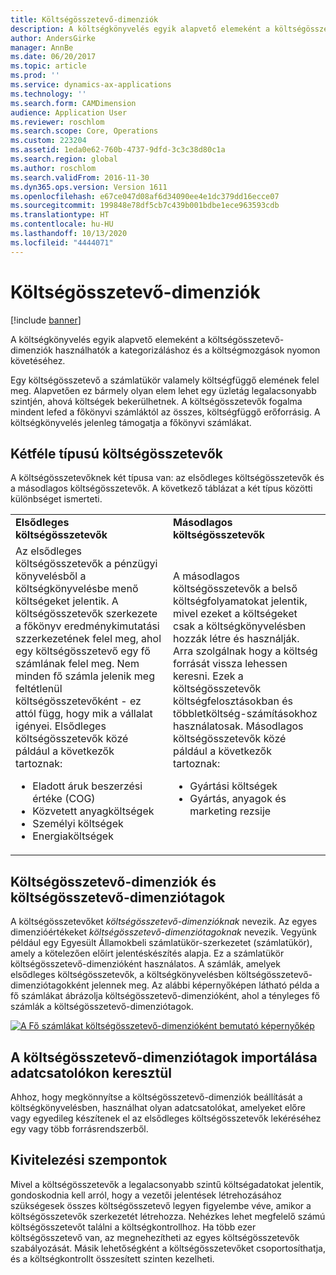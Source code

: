 ```yaml
---
title: Költségösszetevő-dimenziók
description: A költségkönyvelés egyik alapvető elemeként a költségösszetevő-dimenziók használhatók a kategorizáláshoz és a költségmozgások nyomon követéséhez.
author: AndersGirke
manager: AnnBe
ms.date: 06/20/2017
ms.topic: article
ms.prod: ''
ms.service: dynamics-ax-applications
ms.technology: ''
ms.search.form: CAMDimension
audience: Application User
ms.reviewer: roschlom
ms.search.scope: Core, Operations
ms.custom: 223204
ms.assetid: 1eda0e62-760b-4737-9dfd-3c3c38d80c1a
ms.search.region: global
ms.author: roschlom
ms.search.validFrom: 2016-11-30
ms.dyn365.ops.version: Version 1611
ms.openlocfilehash: e67ce047d08af6d34090ee4e1dc379dd16ecce07
ms.sourcegitcommit: 199848e78df5cb7c439b001bdbe1ece963593cdb
ms.translationtype: HT
ms.contentlocale: hu-HU
ms.lasthandoff: 10/13/2020
ms.locfileid: "4444071"
---
```

# <a name="cost-element-dimensions"></a>Költségösszetevő-dimenziók

[!include [banner](../includes/banner.md)]

A költségkönyvelés egyik alapvető elemeként a költségösszetevő-dimenziók használhatók a kategorizáláshoz és a költségmozgások nyomon követéséhez. 

Egy költségösszetevő a számlatükör valamely költségfüggő elemének felel meg. Alapvetően ez bármely olyan elem lehet egy üzletág legalacsonyabb szintjén, ahová költségek bekerülhetnek. A költségösszetevők fogalma mindent lefed a főkönyvi számláktól az összes, költségfüggő erőforrásig. A költségkönyvelés jelenleg támogatja a főkönyvi számlákat.

## <a name="two-types-of-cost-elements"></a>Kétféle típusú költségösszetevők
A költségösszetevőknek két típusa van: az elsődleges költségösszetevők és a másodlagos költségösszetevők. A következő táblázat a két típus közötti különbséget ismerteti.

<table>
<colgroup>
<col width="50%" />
<col width="50%" />
</colgroup>
<tbody>
<tr class="odd">
<td><strong>Elsődleges költségösszetevők</strong></td>
<td><strong>Másodlagos költségösszetevők</strong></td>
</tr>
<tr class="even">
<td>Az elsődleges költségösszetevők a pénzügyi könyvelésből a költségkönyvelésbe menő költségeket jelentik. A költségösszetevők szerkezete a főkönyv eredménykimutatási szzerkezetének felel meg, ahol egy költségösszetevő egy fő számlának felel meg. Nem minden fő számla jelenik meg feltétlenül költségösszetevőként - ez attól függ, hogy mik a vállalat igényei. Elsődleges költségösszetevők közé páldául a következők tartoznak:
<ul>
<li>Eladott áruk beszerzési értéke (COG)</li>
<li>Közvetett anyagköltségek</li>
<li>Személyi költségek</li>
<li>Energiaköltségek</li>
</ul></td>
<td>A másodlagos költségösszetevők a belső költségfolyamatokat jelentik, mivel ezeket a költségeket csak a költségkönyvelésben hozzák létre és használják. Arra szolgálnak hogy a költség forrását vissza lehessen keresni. Ezek a költségösszetevők költségfelosztásokban és többletköltség-számításokhoz használatosak. Másodlagos költségösszetevők közé páldául a következők tartoznak:
<ul>
<li>Gyártási költségek</li>
<li>Gyártás, anyagok és marketing rezsije</li>
</ul></td>
</tr>
</tbody>
</table>

## <a name="cost-element-dimensions-and-cost-element-dimension-members"></a>Költségösszetevő-dimenziók és költségösszetevő-dimenziótagok
A költségösszetevőket *költségösszetevő-dimenzióknak* nevezik. Az egyes dimenzióértékeket *költségösszetevő-dimenziótagoknak* nevezik. Vegyünk például egy Egyesült Államokbeli számlatükör-szerkezetet (számlatükör), amely a kötelezően előírt jelentéskészítés alapja. Ez a számlatükör költségösszetevő-dimenzióként használatos. A számlák, amelyek elsődleges költségösszetevők, a költségkönyvelésben költségösszetevő-dimenziótagokként jelennek meg. Az alábbi képernyőképen látható példa a fő számlákat ábrázolja költségösszetevő-dimenzióként, ahol a tényleges fő számlák a költségösszetevő-dimenziótagok. 

[![A Fő számlákat költségösszetevő-dimenzióként bemutató képernyőkép](./media/cost-element-dimensions.png)](./media/cost-element-dimensions.png)

## <a name="import-cost-element-dimension-members-through-data-connectors"></a>A költségösszetevő-dimenziótagok importálása adatcsatolókon keresztül
Ahhoz, hogy megkönnyítse a költségösszetevő-dimenziók beállítását a költségkönyvelésben, használhat olyan adatcsatolókat, amelyeket előre vagy egyedileg készítenek el az elsődleges költségösszetevők lekéréséhez egy vagy több forrásrendszerből.

## <a name="implementation-considerations"></a>Kivitelezési szempontok
Mivel a költségösszetevők a legalacsonyabb szintű költségadatokat jelentik, gondoskodnia kell arról, hogy a vezetői jelentések létrehozásához szükségesek összes költségösszetevő legyen figyelembe véve, amikor a költségösszetevők szerkezetét létrehozza. Nehézkes lehet megfelelő számú költségösszetevőt találni a költségkontrollhoz. Ha több ezer költségösszetevő van, az megnehezítheti az egyes költségösszetevők szabályozását. Másik lehetőségként a költségösszetevőket csoportosíthatja, és a költségkontrollt összesített szinten kezelheti.



